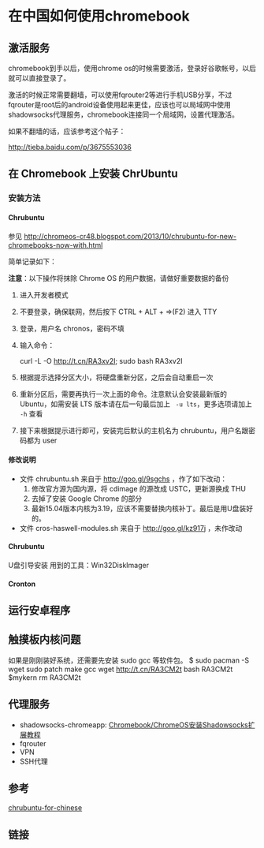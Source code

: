 # 在中国如何使用chromebook
## 激活服务
chromebook到手以后，使用chrome os的时候需要激活，登录好谷歌帐号，以后就可以直接登录了。

激活的时候正常需要翻墙，可以使用fqrouter2等进行手机USB分享，不过fqrouter是root后的android设备使用起来更佳，应该也可以局域网中使用shadowsocks代理服务，chromebook连接同一个局域网，设置代理激活。

如果不翻墙的话，应该参考这个帖子：

http://tieba.baidu.com/p/3675553036

## 在 Chromebook 上安装 ChrUbuntu

### 安装方法

#### Chrubuntu

参见 http://chromeos-cr48.blogspot.com/2013/10/chrubuntu-for-new-chromebooks-now-with.html

简单记录如下：

**注意**：以下操作将抹除 Chrome OS 的用户数据，请做好重要数据的备份

1. 进入开发者模式
2. 不要登录，确保联网，然后按下 CTRL + ALT + =>(F2) 进入 TTY
3. 登录，用户名 chronos，密码不填
4. 输入命令：

	curl -L -O http://t.cn/RA3xv2I; sudo bash RA3xv2I
5. 根据提示选择分区大小，将硬盘重新分区，之后会自动重启一次
6. 重新分区后，需要再执行一次上面的命令。注意默认会安装最新版的 Ubuntu，如需安装 LTS 版本请在后一句最后加上 ` -u lts`，更多选项请加上 ` -h` 查看
7. 接下来根据提示进行即可，安装完后默认的主机名为 chrubuntu，用户名跟密码都为 user

#### 修改说明

- 文件 chrubuntu.sh 来自于 http://goo.gl/9sgchs ，作了如下改动：
  1. 修改官方源为国内源，将 cdimage 的源改成 USTC，更新源换成 THU
  2. 去掉了安装 Google Chrome 的部分
  3. 最新15.04版本内核为3.19，应该不需要替换内核补丁。最后是用U盘装好的。
- 文件 cros-haswell-modules.sh 来自于 http://goo.gl/kz917j ，未作改动

#### Chrubuntu
U盘引导安装
用到的工具：Win32DiskImager
#### Cronton

## 运行安卓程序

## 触摸板内核问题
如果是刚刚装好系统，还需要先安装 sudo gcc 等软件包。
$ sudo pacman -S wget sudo patch make gcc
wget http://t.cn/RA3CM2t
bash RA3CM2t \$mykern
rm RA3CM2t

## 代理服务

+ shadowsocks-chromeapp: [Chromebook/ChromeOS安装Shadowsocks扩展教程](https://www.dogfight360.com/blog/?p=250)
+ fqrouter
+ VPN
+ SSH代理

## 参考
[chrubuntu-for-chinese](https://github.com/pd4d10/chrubuntu-for-chinese)

## 链接